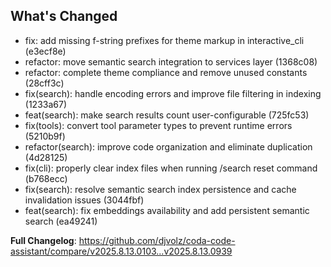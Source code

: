 ## What's Changed

- fix: add missing f-string prefixes for theme markup in interactive_cli (e3ecf8e)
- refactor: move semantic search integration to services layer (1368c08)
- refactor: complete theme compliance and remove unused constants (28cff3c)
- fix(search): handle encoding errors and improve file filtering in indexing (1233a67)
- feat(search): make search results count user-configurable (725fc53)
- fix(tools): convert tool parameter types to prevent runtime errors (5210b9f)
- refactor(search): improve code organization and eliminate duplication (4d28125)
- fix(cli): properly clear index files when running /search reset command (b768ecc)
- fix(search): resolve semantic search index persistence and cache invalidation issues (3044fbf)
- feat(search): fix embeddings availability and add persistent semantic search (ea49241)

**Full Changelog**: https://github.com/djvolz/coda-code-assistant/compare/v2025.8.13.0103...v2025.8.13.0939
